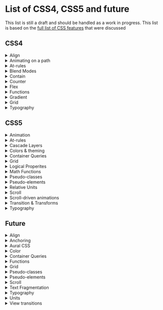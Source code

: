 # List of CSS4, CSS5 and future

This list is still a draft and should be handled as a work in progress.
This list is based on
the [full list of CSS features](https://docs.google.com/spreadsheets/d/1_zDofLl3nJiNAV2Cn1x-59f4NFE_p-y5_IYjIzKNK6k/edit#gid=0)
that were discussed

## CSS4

<details>
  <summary>Align</summary>

| Property                                                                        | Notes |
|---------------------------------------------------------------------------------|-------|
| [align-content](https://developer.mozilla.org/en-US/docs/Web/CSS/align-content) |       |
| [align-items](https://developer.mozilla.org/en-US/docs/Web/CSS/align-items)     |       |
| [align-self](https://developer.mozilla.org/en-US/docs/Web/CSS/align-self)       |       |
| [order](https://developer.mozilla.org/en-US/docs/Web/CSS/order)                 |       |
| [place-content](https://developer.mozilla.org/en-US/docs/Web/CSS/place-content) |       |
| [place-items](https://developer.mozilla.org/en-US/docs/Web/CSS/place-items)     |       |
| [place-self](https://developer.mozilla.org/en-US/docs/Web/CSS/place-self)       |       |
| [row-gap](https://developer.mozilla.org/en-US/docs/Web/CSS/row-gap)                                                                     |       |

</details>

<details>
  <summary>Animating on a path</summary>

| Property                                                          | Notes |
|-------------------------------------------------------------------|-------|
| [offset](https://developer.mozilla.org/en-US/docs/Web/CSS/offset) |       |

</details>

<details>
  <summary>At-rules</summary>

| Property                                                                | Notes |
|-------------------------------------------------------------------------|-------|
| @media range-syntax                                                     |       |
| [@supports](https://developer.mozilla.org/en-US/docs/Web/CSS/@supports) |       |

</details>

<details>
  <summary>Blend Modes</summary>

| Property                                                                | Notes |
|-------------------------------------------------------------------------|-------|
| [isolation](https://developer.mozilla.org/en-US/docs/Web/CSS/isolation) |       |

</details>


<details>
  <summary>Contain</summary>

| Property                                                            | Notes |
|---------------------------------------------------------------------|-------|
| [contain](https://developer.mozilla.org/en-US/docs/Web/CSS/contain) |       |

</details>

<details>
  <summary>Counter</summary>

| Property                                                                                              | Notes |
|-------------------------------------------------------------------------------------------------------|-------|
| [@counter-style](https://developer.mozilla.org/en-US/docs/Web/CSS/@counter-style)                     |       |
| [counter-set](https://developer.mozilla.org/en-US/docs/Web/CSS/counter-set)                           |       |
| [fallback (@counter-style)](https://developer.mozilla.org/en-US/docs/Web/CSS/@counter-style/fallback) |       |
| [suffix (@counter-style)](https://developer.mozilla.org/en-US/docs/Web/CSS/@counter-style/suffix)     |       |
| [symbols (@counter-style)](https://developer.mozilla.org/en-US/docs/Web/CSS/@counter-style/symbols)   |       |
| [symbols()](https://developer.mozilla.org/en-US/docs/Web/CSS/symbols)                                 |       |
| [system (@counter-style)](https://developer.mozilla.org/en-US/docs/Web/CSS/@counter-style/system)     |       |

</details>

<details>
  <summary>Flex</summary>

| Property                                                                          | Notes |
|-----------------------------------------------------------------------------------|-------|
| [flex](https://developer.mozilla.org/en-US/docs/Web/CSS/flex)                     |       |
| flex_value#fr                                                                     |       |
| [flex-basis](https://developer.mozilla.org/en-US/docs/Web/CSS/flex-basis)         |       |
| [flex-direction](https://developer.mozilla.org/en-US/docs/Web/CSS/flex-direction) |       |
| [flex-flow](https://developer.mozilla.org/en-US/docs/Web/CSS/flex-flow)           |       |
| [flex-grow](https://developer.mozilla.org/en-US/docs/Web/CSS/flex-grow)           |       |
| [flex-shrink](https://developer.mozilla.org/en-US/docs/Web/CSS/flex-shrink)       |       |
| [flex-wrap](https://developer.mozilla.org/en-US/docs/Web/CSS/flex-wrap)           |       |

</details>




<details>
  <summary>Functions</summary>

| Property                                                                               | Notes |
|----------------------------------------------------------------------------------------|-------|
| [clamp()](https://developer.mozilla.org/en-US/docs/Web/CSS/clamp)                      |       |
| [env()](https://developer.mozilla.org/en-US/docs/Web/CSS/env)                          |       |
| [fit-content](https://developer.mozilla.org/en-US/docs/Web/CSS/fit-content)            |       |
| [fit-content()](https://developer.mozilla.org/en-US/docs/Web/CSS/fit-content_function) |       |
| [max()](https://developer.mozilla.org/en-US/docs/Web/CSS/max)                          |       |
| [min()](https://developer.mozilla.org/en-US/docs/Web/CSS/min)                          |       |
| [var(), --*](https://developer.mozilla.org/en-US/docs/Web/CSS/var)                     |       |

</details>

<details>
  <summary>Gradient</summary>

| Property             | Notes |
|----------------------|-------|
| [conic-gradient()](https://developer.mozilla.org/en-US/docs/Web/CSS/gradient/conic-gradient) |       |

</details>

<details>
  <summary>Grid</summary>

| Property                                                                                        | Notes |
|-------------------------------------------------------------------------------------------------|-------|
| [grid](https://developer.mozilla.org/en-US/docs/Web/CSS/grid)                                   |       |
| [grid-area](https://developer.mozilla.org/en-US/docs/Web/CSS/grid-area)                         |       |
| [grid-auto-columns](https://developer.mozilla.org/en-US/docs/Web/CSS/grid-auto-columns)         |       |
| [grid-auto-flow](https://developer.mozilla.org/en-US/docs/Web/CSS/grid-auto-flow)               |       |
| [grid-auto-rows](https://developer.mozilla.org/en-US/docs/Web/CSS/grid-auto-rows)               |       |
| [grid-column](https://developer.mozilla.org/en-US/docs/Web/CSS/grid-column)                     |       |
| [grid-column-end](https://developer.mozilla.org/en-US/docs/Web/CSS/grid-column-end)             |       |
| [grid-column-start](https://developer.mozilla.org/en-US/docs/Web/CSS/grid-column-start)         |       |
| [grid-row](https://developer.mozilla.org/en-US/docs/Web/CSS/grid-row)                           |       |
| [grid-row-end](https://developer.mozilla.org/en-US/docs/Web/CSS/grid-row-end)                   |       |
| [grid-row-start](https://developer.mozilla.org/en-US/docs/Web/CSS/grid-row-start)               |       |
| [grid-template](https://developer.mozilla.org/en-US/docs/Web/CSS/grid-template)                 |       |
| [grid-template-areas](https://developer.mozilla.org/en-US/docs/Web/CSS/grid-template-areas)     |       |
| [grid-template-columns](https://developer.mozilla.org/en-US/docs/Web/CSS/grid-template-columns) |       |
| [grid-template-rows](https://developer.mozilla.org/en-US/docs/Web/CSS/grid-template-rows)       |       |

</details>

<details>
  <summary>Typography</summary>

| Property                                                                                                    | Notes |
|-------------------------------------------------------------------------------------------------------------|-------|
| [local()](https://developer.mozilla.org/en-US/docs/Web/CSS/@font-face)                                      |       |
| [font-family (@font-palette-values)](https://developer.mozilla.org/en-US/docs/Web/CSS/@font-palette-values) |       |
| [font-optical-sizing](https://developer.mozilla.org/en-US/docs/Web/CSS/font-optical-sizing)                 |       |
| [font-palette](https://developer.mozilla.org/en-US/docs/Web/CSS/font-palette)                               |       |
| [font-synthesis](https://developer.mozilla.org/en-US/docs/Web/CSS/font-synthesis)                           |       |
| [font-synthesis-small-caps](https://developer.mozilla.org/en-US/docs/Web/CSS/font-synthesis-small-caps)     |       |
| [font-synthesis-style](https://developer.mozilla.org/en-US/docs/Web/CSS/font-synthesis-style)               |       |
| [font-synthesis-weight](https://developer.mozilla.org/en-US/docs/Web/CSS/font-synthesis-weight)             |       |
| [font-variant](https://developer.mozilla.org/en-US/docs/Web/CSS/font-variant)                               |       |
| [font-variant (@font-face)](https://developer.mozilla.org/en-US/docs/Web/CSS/@font-face)                    |       |
| [font-variant-alternates](https://developer.mozilla.org/en-US/docs/Web/CSS/font-variant-alternates)         |       |
| [font-variant-caps](https://developer.mozilla.org/en-US/docs/Web/CSS/font-variant-caps)                     |       |
| [font-variant-east-asian](https://developer.mozilla.org/en-US/docs/Web/CSS/font-variant-east-asian)         |       |
| [font-variant-emoji](https://developer.mozilla.org/en-US/docs/Web/CSS/font-variant-emoji)                   |       |
| [font-variant-ligatures](https://developer.mozilla.org/en-US/docs/Web/CSS/font-variant-ligatures)           |       |
| [font-variant-numeric](https://developer.mozilla.org/en-US/docs/Web/CSS/font-variant-numeric)               |       |
| [font-variant-position](https://developer.mozilla.org/en-US/docs/Web/CSS/font-variant-position)             |       |
| [font-variation-settings](https://developer.mozilla.org/en-US/docs/Web/CSS/font-variation-settings)         |       |
| [font-variation-settings (@font-face)](https://developer.mozilla.org/en-US/docs/Web/CSS/@font-face)         |       |
| [line-gap-override (@font-face)](https://developer.mozilla.org/en-US/docs/Web/CSS/@font-face)               |       |
| @ornaments                                                                                                  |       |
| ornaments()                                                                                                 |       |

</details>

## CSS5

<details>
  <summary>Animation</summary>

| Property              | Notes |
|-----------------------|-------|
| animation-composition |       |
| offset-anchor         |       |
| offset-distance       |       |
| offset-path           |       |
| offset-position       |       |
| offset-rotate         |       |

</details>

<details>
  <summary>At-rules</summary>

| Property                               | Notes |
|----------------------------------------|-------|
| @custom-media                          |       |
| @layer                                 |       |
| @scope                                 |       |
| @scope :scope                          |       |
| @starting-style                        |       |
| @supports selector()                   |       |
| override-colors (@font-palette-values) |       |
| syntax (@property)                     |       |

</details>

<details>
  <summary>Cascade Layers</summary>

| Property          | Notes |
|-------------------|-------|
| layer()           |       |
| layer() (@import) |       |
| revert-layer      |       |

</details>

<details>
  <summary>Colors & theming</summary>

| Property                                                              | Notes |
|-----------------------------------------------------------------------|-------|
| accent-color                                                          |       |
| color-scheme                                                          |       |
| color-mix()                                                           |       |
| "color() - display-p3, rec2020, a98, prophoto, xyz, xyz-d50, xyz-d65" |       |
| color(from ...) - relative color syntax                               |       |
| "Hue interpolation (gradients ""in"" syntax, ""hue longer"" syntax)"  |       |
| hwb()                                                                 |       |
| oklab()                                                               |       |
| oklch()                                                               |       |
| lab()                                                                 |       |
| lch()                                                                 |       |
| New color spaces                                                      |       |

</details>

<details>
  <summary>Container Queries</summary>

| Property                                  | Notes |
|-------------------------------------------|-------|
| "length#cqw, cqi, cqb, cqh, cqmax, cqmin" |       |
| contain-intrinsic-block-size              |       |
| contain-intrinsic-height                  |       |
| contain-intrinsic-inline-size             |       |
| contain-intrinsic-size                    |       |
| contain-intrinsic-width                   |       |
| container                                 |       |
| container-name                            |       |
| container-type                            |       |

</details>

<details>
  <summary>Grid</summary>

| Property | Notes |
|----------|-------|
| Subgrid  |       |

</details>


<details>
  <summary>Logical Properites</summary>

| Property           | Notes |
|--------------------|-------|
| inset              |       |
| inset-block        |       |
| inset-block-end    |       |
| inset-block-start  |       |
| inset-inline       |       |
| inset-inline-end   |       |
| inset-inline-start |       |

</details>

<details>
  <summary>Math Functions</summary>

| Property | Notes |
|----------|-------|
| abs()    |       |
| acos()   |       |
| asin()   |       |
| atan()   |       |
| atan2()  |       |
| cos()    |       |
| exp()    |       |
| hypot()  |       |
| log()    |       |
| mod()    |       |
| pow()    |       |
| rem()    |       |
| round()  |       |
| sin()    |       |
| sign()   |       |
| sqrt()   |       |
| tan()    |       |

</details>



<details>
  <summary>Pseudo-classes</summary>

| Property                 | Notes |
|--------------------------|-------|
| :has                     |       |
| :is                      |       |
| :nth-child(An+B [of S]?) |       |
| :picture-in-picture      |       |
| :popover-open            |       |
| :where()                 |       |

</details>

<details>
  <summary>Pseudo-elements</summary>

| Property                     | Notes |
|------------------------------|-------|
| ::grammar-error              |       |
| ::marker                     |       |
| ::spelling-error             |       |
| ::view-transition            |       |
| ::view-transition-group      |       |
| ::view-transition-image-pair |       |
| ::view-transition-new        |       |
| ::view-transition-old        |       |
| view-transition-name         |       |

</details>

<details>
  <summary>Relative Units</summary>

| Property                                  | Notes |
|-------------------------------------------|-------|
| "Dynamic Viewport Units (dvh, lvh & svh)" |       |
| length#cap                                |       |
| "length#ex, length#rex"                   |       |
| "length#ic, length#ric"                   |       |
| "length#lh, length#rlh"                   |       |

</details>

<details>
  <summary>Scroll</summary>

| Property             | Notes |
|----------------------|-------|
| content-visibility   |       |
| overflow-clip-margin |       |
| scrollbar-color      |       |
| scrollbar-gutter     |       |
| scrollbar-width      |       |

</details>

<details>
  <summary>Scroll-driven animations</summary>

| Property              | Notes |
|-----------------------|-------|
| animation-range       |       |
| animation-range-end   |       |
| animation-range-start |       |
| animation-timeline    |       |
| scroll-timeline       |       |
| scroll-timeline-axis  |       |
| scroll-timeline-name  |       |
| scroll()              |       |
| timeline-scope        |       |
| view-timeline         |       |
| view-timeline-axis    |       |
| view-timeline-inset   |       |
| view-timeline-name    |       |

</details>


<details>
  <summary>Transition & Transforms</summary>

| Property            | Notes |
|---------------------|-------|
| overlay             |       |
| rotate              |       |
| scale               |       |
| transition-behavior |       |
| translate           |       |

</details>

<details>
  <summary>Typography</summary>

| Property                      | Notes |
|-------------------------------|-------|
| ascent-override (@font-face)  |       |
| descent-override (@font-face) |       |
| font-size-adjust              |       |
| font-synthesis-position       |       |
| hyphenate-character           |       |
| hyphenate-limit-chars         |       |
| initial-letter                |       |
| initial-letter-align          |       |
| Text-box trim                 |       |
| text-wrap                     |       |

</details>

## Future

<details>
  <summary>Align</summary>

| Property       | Notes |
|----------------|-------|
| align-tracks   |       |
| justify-tracks |       |

</details>

<details>
  <summary>Anchoring</summary>

| Property | Notes |
|----------|-------|
| anchor() |       |

</details>


<details>
  <summary>Aural CSS</summary>

| Property                  | Notes |
|---------------------------|-------|
| speak-as (@counter-style) |       |

</details>

<details>
  <summary>Color</summary>

| Property         | Notes |
|------------------|-------|
| contrast-color() |       |

</details>

<details>
<summary>Container Queries</summary>

| Property      | Notes |
|---------------|-------|
| Style queries |       |

</details>


<details>
  <summary>Functions</summary>

| Property  | Notes |
|-----------|-------|
| element() |       |
| image()   |       |

</details>

<details>
  <summary>Grid</summary>

| Property          | Notes |
|-------------------|-------|
| masonry-auto-flow |       |

</details>



<details>
  <summary>Pseudo-classes</summary>

| Property       | Notes |
|----------------|-------|
| :target-within |       |

</details>

<details>
  <summary>Pseudo-elements</summary>

| Property      | Notes |
|---------------|-------|
| ::target-text |       |

</details>
<details>
  <summary>Scroll</summary>

| Property      | Notes |
|---------------|-------|
| target-text() |       |

</details>

<details>
  <summary>Text Fragmentation</summary>

| Property | Notes |
|----------|-------|
| orphans  |       |

</details>

<details>
  <summary>Typography</summary>

| Property             | Notes |
|----------------------|-------|
| line-clamp           |       |
| line-height-step     |       |
| margin-trim          |       |
| text-size-adjust     |       |
| white-space-collapse |       |
| white-space-trim     |       |

</details>

<details>
  <summary>Units</summary>

| Property     | Notes |
|--------------|-------|
| frequency#Hz |       |

</details>

<details>
  <summary>View transitions</summary>

| Property                     | Notes |
|------------------------------|-------|
| ::view-transition            |       |
| ::view-transition-group      |       |
| ::view-transition-image-pair |       |
| ::view-transition-new        |       |
| ::view-transition-old        |       |
| @view-transition             |       |
| view-transition-class        |       |
| view-transition-name         |       |
| view-transition-type         |       |

</details>



